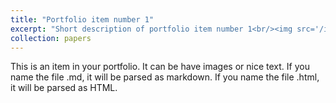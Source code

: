 ```yaml
---
title: "Portfolio item number 1"
excerpt: "Short description of portfolio item number 1<br/><img src='/images/500x300.png'>"
collection: papers
---
```


This is an item in your portfolio. It can be have images or nice text. If you name the file .md, it will be parsed as markdown. If you name the file .html, it will be parsed as HTML. 

